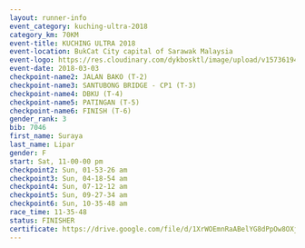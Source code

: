 ```yaml
--- 
layout: runner-info 
event_category: kuching-ultra-2018 
category_km: 70KM 
event-title: KUCHING ULTRA 2018 
event-location: BukCat City capital of Sarawak Malaysia 
event-logo: https://res.cloudinary.com/dykbosktl/image/upload/v1573619473/Logo/kuching-ultra-2018-logo_tlpvm5.png 
event-date: 2018-03-03 
checkpoint-name2: JALAN BAKO (T-2) 
checkpoint-name3: SANTUBONG BRIDGE - CP1 (T-3) 
checkpoint-name4: DBKU (T-4) 
checkpoint-name5: PATINGAN (T-5) 
checkpoint-name6: FINISH (T-6) 
gender_rank: 3
bib: 7046
first_name: Suraya
last_name: Lipar
gender: F
start: Sat, 11-00-00 pm
checkpoint2: Sun, 01-53-26 am
checkpoint3: Sun, 04-18-54 am
checkpoint4: Sun, 07-12-12 am
checkpoint5: Sun, 09-27-34 am
checkpoint6: Sun, 10-35-48 am
race_time: 11-35-48
status: FINISHER
certificate: https://drive.google.com/file/d/1XrWOEmnRaABelYG8dPpOw8OXjnZroGjg/view?usp=sharing
--- 
```

